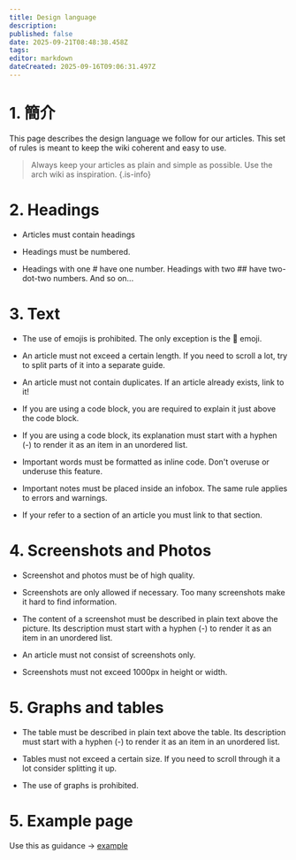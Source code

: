 ```yaml
---
title: Design language
description:
published: false
date: 2025-09-21T08:48:38.458Z
tags:
editor: markdown
dateCreated: 2025-09-16T09:06:31.497Z
---
```


# 1. 簡介

This page describes the design language we follow for our articles. This set of rules is meant to keep the wiki coherent and easy to use.

> Always keep your articles as plain and simple as possible. Use the arch wiki as inspiration.
> {.is-info}

# 2. Headings

- Articles must contain headings

- Headings must be numbered.

- Headings with one # have one number. Headings with two ## have two-dot-two numbers. And so on...

# 3. Text

- The use of emojis is prohibited. The only exception is the 🔸 emoji.

- An article must not exceed a certain length. If you need to scroll a lot, try to split parts of it into a separate guide.

- An article must not contain duplicates. If an article already exists, link to it!

- If you are using a code block, you are required to explain it just above the code block.

- If you are using a code block, its explanation must start with a hyphen (-) to render it as an item in an unordered list.

- Important words must be formatted as inline code. Don't overuse or underuse this feature.

- Important notes must be placed inside an infobox. The same rule applies to errors and warnings.

- If your refer to a section of an article you must link to that section.

# 4. Screenshots and Photos

- Screenshot and photos must be of high quality.

- Screenshots are only allowed if necessary. Too many screenshots make it hard to find information.

- The content of a screenshot must be described in plain text above the picture. Its description must start with a hyphen (-) to render it as an item in an unordered list.

- An article must not consist of screenshots only.

- Screenshots must not exceed 1000px in height or width.

# 5. Graphs and tables

- The table must be described in plain text above the table. Its description must start with a hyphen (-) to render it as an item in an unordered list.

- Tables must not exceed a certain size. If you need to scroll through it a lot consider splitting it up.

- The use of graphs is prohibited.

# 5. Example page

Use this as guidance -> [example](/en/internal-bred-stuff/design-language/example)